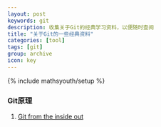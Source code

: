 ```yaml
---
layout: post
keywords: git
description: 收集关于Git的经典学习资料，以便随时查阅
title: "关于Git的一些经典资料"
categories: [tool]
tags: [git]
group: archive
icon: key
---
```

{% include mathsyouth/setup %}


### Git原理
1. [Git from the inside out](https://codewords.recurse.com/issues/two/git-from-the-inside-out>)
